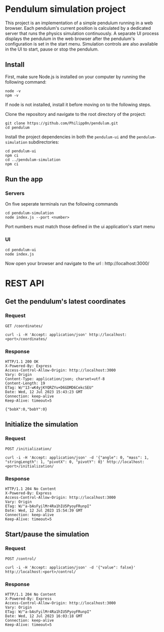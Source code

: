 # Pendulum simulation project

This project is an implementation of a simple pendulum running in a web browser. Each pendulum's current position is calculated by a dedicated server that runs the physics simulation continuously. A separate UI process displays the pendulum in the web browser after the pendulum's configuration is set in the start menu. Simulation controls are also available in the UI to start, pause or stop the pendulum.

## Install

First, make sure Node.js is installed on your computer by running the following command:

    node -v
    npm -v

If node is not installed, install it before moving on to the following steps.

Clone the repository and navigate to the root directory of the project:

    git clone https://github.com/Philipp0n/pendulum.git
    cd pendulum

Install the project dependencies in both the `pendulum-ui` and the `pendulum-simulation` subdirectories:

    cd pendulum-ui
    npm ci
    cd ../pendulum-simulation
    npm ci

## Run the app

### Servers

On five seperate terminals run the following commands

    cd pendulum-simulation
    node index.js --port <number>

Port numbers must match those defined in the ui application's start menu

### UI

    cd pendulum-ui
    node index.js

Now open your browser and navigate to the url : http://localhost:3000/

# REST API

## Get the pendulum's latest coordinates

### Request

`GET /coordinates/`

    curl -i -H 'Accept: application/json' http://localhost:<port>/coordinates/

### Response

    HTTP/1.1 200 OK
    X-Powered-By: Express
    Access-Control-Allow-Origin: http://localhost:3000
    Vary: Origin
    Content-Type: application/json; charset=utf-8
    Content-Length: 19
    ETag: W/"13-wK4yjKYQRZYu+D6GDMD6CekcSEU"
    Date: Wed, 12 Jul 2023 15:43:23 GMT
    Connection: keep-alive
    Keep-Alive: timeout=5

    {"bobX":0,"bobY":0}

## Initialize the simulation

### Request

`POST /initialization/`

    curl -i -H 'Accept: application/json' -d '{"angle": 0, "mass": 1, "stringLength": 1, "pivotX": 0, "pivotY": 0}' http://localhost:<port>/initialization/

### Response

    HTTP/1.1 204 No Content
    X-Powered-By: Express
    Access-Control-Allow-Origin: http://localhost:3000
    Vary: Origin
    ETag: W/"a-bAsFyilMr4Ra1hIU5PyoyFRunpI"
    Date: Wed, 12 Jul 2023 15:54:39 GMT
    Connection: keep-alive
    Keep-Alive: timeout=5

## Start/pause the simulation

### Request

`POST /control/`

    curl -i -H 'Accept: application/json' -d '{"value": false}' http://localhost:<port>/control/

### Response

    HTTP/1.1 204 No Content
    X-Powered-By: Express
    Access-Control-Allow-Origin: http://localhost:3000
    Vary: Origin
    ETag: W/"a-bAsFyilMr4Ra1hIU5PyoyFRunpI"
    Date: Wed, 12 Jul 2023 16:03:18 GMT
    Connection: keep-alive
    Keep-Alive: timeout=5